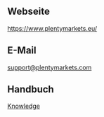 ## Webseite
 
https://www.plentymarkets.eu/
 
## E-Mail
 
support@plentymarkets.com

## Handbuch

<a href="https://knowledge.plentymarkets.com/omni-channel/multi-channel/hood" target="_blank">Knowledge</a>
